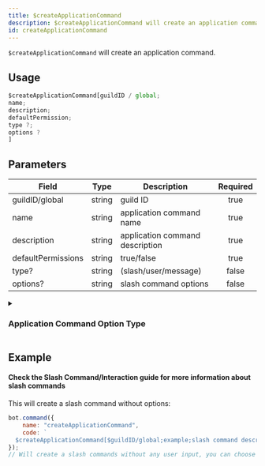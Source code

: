 ```yaml
---
title: $createApplicationCommand
description: $createApplicationCommand will create an application command.
id: createApplicationCommand
---
```


`$createApplicationCommand` will create an application command.

## Usage

```js
$createApplicationCommand[guildID / global;
name;
description;
defaultPermission;
type ?;
options ?
]
```

## Parameters

| Field              | Type   | Description                     | Required |
|--------------------|--------|---------------------------------|:--------:|
| guildID/global     | string | guild ID                        |   true   |
| name               | string | application command name        |   true   |
| description        | string | application command description |   true   |
| defaultPermissions | string | true/false                      |   true   |
| type?              | string | (slash/user/message)            |  false   |
| options?           | string | slash command options           |  false   |

<details>
  <summary><h3> Application Command Option Type </h3></summary>

| NAME              | ID  | NOTE                                                                                         |
|-------------------|-----|----------------------------------------------------------------------------------------------|
| SUB_COMMAND       | 1   |                                                                                              |
| SUB_COMMAND_GROUP | 2   |                                                                                              |
| STRING            | 3   |                                                                                              |
| INTEGER           | 4   | Any Integer between -2^53 and 2^53                                                           |
| BOOLEAN           | 5   |                                                                                              |
| USER              | 6   |                                                                                              |
| CHANNEL           | 7   | Includes all channel types + categories                                                      |
| ROLE              | 8   |                                                                                              |
| MENTIONABLE       | 9   | Includes users and roles                                                                     |
| NUMBER            | 10  | Any double between -2^53 and 2^53                                                            |
| ATTACHMENT        | 11  | [attachment](https://discord.com/developers/docs/resources/channel#attachment-object) object |

#### You can find more information in the [official documentation of Discord's API](https://discord.com/developers/docs/interactions/application-commands#application-command-object-application-command-option-type).

</details>

## Example

#### Check the Slash Command/Interaction guide for more information about slash commands

This will create a slash command without options:

```js
bot.command({
    name: "createApplicationCommand",
    code: `
  $createApplicationCommand[$guildID/global;example;slash command description!;true;slash]`
});
// Will create a slash commands without any user input, you can choose between global/$guildID to create a command globally or only for a specific guild.
```
